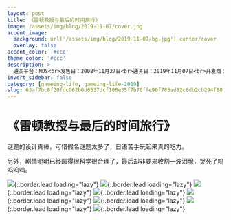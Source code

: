 ```yaml
---
layout: post
title: 《雷顿教授与最后的时间旅行》
image: /assets/img/blog/2019-11-07/cover.jpg
accent_image: 
  background: url('/assets/img/blog/2019-11-07/bg.jpg') center/cover
  overlay: false
accent_color: '#ccc'
theme_color: '#ccc'
description: >
  通关平台：NDS<br>发售日：2008年11月27日<br>通关日：2019年11月07日<br>开发商：LEVEL-5<br>发行商：LEVEL-5
invert_sidebar: false
category: [gameing-life, gameing-life-2019]
slug: 63af7bc8f20fdc062b6d6537dcf108e35f7b70ffe90f785ad82c6db2cb294f80
---
```


# 《雷顿教授与最后的时间旅行》

谜题的设计真棒，可惜假名谜题太多了，日语苦手玩起来真的吃力。

另外，剧情明明已经圆得很科学很合理了，最后却非要来收割一波泪腺，哭死了呜呜呜呜。 

![](/assets/img/blog/2019-11-07/1.jpg){:.border.lead loading="lazy"}
![](/assets/img/blog/2019-11-07/2.jpg){:.border.lead loading="lazy"}
![](/assets/img/blog/2019-11-07/3.jpg){:.border.lead loading="lazy"}
![](/assets/img/blog/2019-11-07/4.jpg){:.border.lead loading="lazy"}
![](/assets/img/blog/2019-11-07/5.jpg){:.border.lead loading="lazy"}
![](/assets/img/blog/2019-11-07/6.jpg){:.border.lead loading="lazy"}
![](/assets/img/blog/2019-11-07/7.jpg){:.border.lead loading="lazy"}
![](/assets/img/blog/2019-11-07/8.jpg){:.border.lead loading="lazy"}

